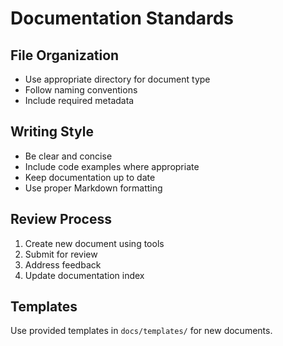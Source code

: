 # Documentation Standards

## File Organization

- Use appropriate directory for document type
- Follow naming conventions
- Include required metadata

## Writing Style

- Be clear and concise
- Include code examples where appropriate
- Keep documentation up to date
- Use proper Markdown formatting

## Review Process

1. Create new document using tools
2. Submit for review
3. Address feedback
4. Update documentation index

## Templates

Use provided templates in `docs/templates/` for new documents.
